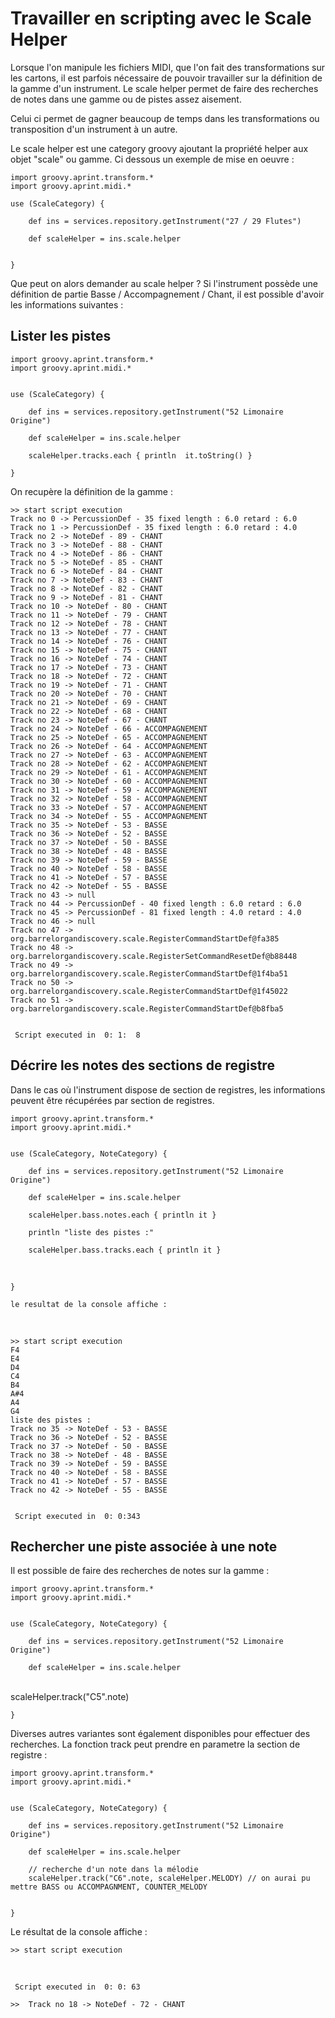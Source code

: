 
Travailler en scripting avec le Scale Helper
============================================

Lorsque l'on manipule les fichiers MIDI, que l'on fait des transformations sur les cartons, il est parfois nécessaire de pouvoir travailler sur la définition de la gamme d'un instrument. Le scale helper permet de faire des recherches de notes dans une gamme ou de pistes assez aisement.

Celui ci permet de gagner beaucoup de temps dans les transformations ou transposition d'un instrument à un autre.

Le scale helper est une category groovy ajoutant la propriété helper aux objet "scale" ou gamme. Ci dessous un exemple de mise en oeuvre :

    import groovy.aprint.transform.*
    import groovy.aprint.midi.*

    use (ScaleCategory) {

        def ins = services.repository.getInstrument("27 / 29 Flutes")

        def scaleHelper = ins.scale.helper


    }

Que peut on alors demander au scale helper ? Si l'instrument possède une définition de partie Basse / Accompagnement / Chant, il est possible d'avoir les informations suivantes :


Lister les pistes
-----------------

    import groovy.aprint.transform.*
    import groovy.aprint.midi.*


    use (ScaleCategory) {

        def ins = services.repository.getInstrument("52 Limonaire Origine")

        def scaleHelper = ins.scale.helper

        scaleHelper.tracks.each { println  it.toString() }

    }

On recupère la définition de la gamme :

    >> start script execution
    Track no 0 -> PercussionDef - 35 fixed length : 6.0 retard : 6.0
    Track no 1 -> PercussionDef - 35 fixed length : 6.0 retard : 4.0
    Track no 2 -> NoteDef - 89 - CHANT
    Track no 3 -> NoteDef - 88 - CHANT
    Track no 4 -> NoteDef - 86 - CHANT
    Track no 5 -> NoteDef - 85 - CHANT
    Track no 6 -> NoteDef - 84 - CHANT
    Track no 7 -> NoteDef - 83 - CHANT
    Track no 8 -> NoteDef - 82 - CHANT
    Track no 9 -> NoteDef - 81 - CHANT
    Track no 10 -> NoteDef - 80 - CHANT
    Track no 11 -> NoteDef - 79 - CHANT
    Track no 12 -> NoteDef - 78 - CHANT
    Track no 13 -> NoteDef - 77 - CHANT
    Track no 14 -> NoteDef - 76 - CHANT
    Track no 15 -> NoteDef - 75 - CHANT
    Track no 16 -> NoteDef - 74 - CHANT
    Track no 17 -> NoteDef - 73 - CHANT
    Track no 18 -> NoteDef - 72 - CHANT
    Track no 19 -> NoteDef - 71 - CHANT
    Track no 20 -> NoteDef - 70 - CHANT
    Track no 21 -> NoteDef - 69 - CHANT
    Track no 22 -> NoteDef - 68 - CHANT
    Track no 23 -> NoteDef - 67 - CHANT
    Track no 24 -> NoteDef - 66 - ACCOMPAGNEMENT
    Track no 25 -> NoteDef - 65 - ACCOMPAGNEMENT
    Track no 26 -> NoteDef - 64 - ACCOMPAGNEMENT
    Track no 27 -> NoteDef - 63 - ACCOMPAGNEMENT
    Track no 28 -> NoteDef - 62 - ACCOMPAGNEMENT
    Track no 29 -> NoteDef - 61 - ACCOMPAGNEMENT
    Track no 30 -> NoteDef - 60 - ACCOMPAGNEMENT
    Track no 31 -> NoteDef - 59 - ACCOMPAGNEMENT
    Track no 32 -> NoteDef - 58 - ACCOMPAGNEMENT
    Track no 33 -> NoteDef - 57 - ACCOMPAGNEMENT
    Track no 34 -> NoteDef - 55 - ACCOMPAGNEMENT
    Track no 35 -> NoteDef - 53 - BASSE
    Track no 36 -> NoteDef - 52 - BASSE
    Track no 37 -> NoteDef - 50 - BASSE
    Track no 38 -> NoteDef - 48 - BASSE
    Track no 39 -> NoteDef - 59 - BASSE
    Track no 40 -> NoteDef - 58 - BASSE
    Track no 41 -> NoteDef - 57 - BASSE
    Track no 42 -> NoteDef - 55 - BASSE
    Track no 43 -> null
    Track no 44 -> PercussionDef - 40 fixed length : 6.0 retard : 6.0
    Track no 45 -> PercussionDef - 81 fixed length : 4.0 retard : 4.0
    Track no 46 -> null
    Track no 47 -> org.barrelorgandiscovery.scale.RegisterCommandStartDef@fa385
    Track no 48 -> org.barrelorgandiscovery.scale.RegisterSetCommandResetDef@b88448
    Track no 49 -> org.barrelorgandiscovery.scale.RegisterCommandStartDef@1f4ba51
    Track no 50 -> org.barrelorgandiscovery.scale.RegisterCommandStartDef@1f45022
    Track no 51 -> org.barrelorgandiscovery.scale.RegisterCommandStartDef@b8fba5


     Script executed in  0: 1:  8 

Décrire les notes des sections de registre
------------------------------------------

Dans le cas où l'instrument dispose de section de registres, les informations peuvent être récupérées par section de registres.

    import groovy.aprint.transform.*
    import groovy.aprint.midi.*


    use (ScaleCategory, NoteCategory) {

        def ins = services.repository.getInstrument("52 Limonaire Origine")

        def scaleHelper = ins.scale.helper

        scaleHelper.bass.notes.each { println it }

        println "liste des pistes :"

        scaleHelper.bass.tracks.each { println it }
​        

    }

    le resultat de la console affiche :

​     


    >> start script execution
    F4
    E4
    D4
    C4
    B4
    A#4
    A4
    G4
    liste des pistes :
    Track no 35 -> NoteDef - 53 - BASSE
    Track no 36 -> NoteDef - 52 - BASSE
    Track no 37 -> NoteDef - 50 - BASSE
    Track no 38 -> NoteDef - 48 - BASSE
    Track no 39 -> NoteDef - 59 - BASSE
    Track no 40 -> NoteDef - 58 - BASSE
    Track no 41 -> NoteDef - 57 - BASSE
    Track no 42 -> NoteDef - 55 - BASSE


     Script executed in  0: 0:343 

Rechercher une piste associée à une note
----------------------------------------

Il est possible de faire des recherches de notes sur la gamme :

    import groovy.aprint.transform.*
    import groovy.aprint.midi.*


    use (ScaleCategory, NoteCategory) {

        def ins = services.repository.getInstrument("52 Limonaire Origine")

        def scaleHelper = ins.scale.helper

​        
        scaleHelper.track("C5".note)
​        

    }

Diverses autres variantes sont également disponibles pour effectuer des recherches. La fonction track peut prendre en parametre la section de registre :

    import groovy.aprint.transform.*
    import groovy.aprint.midi.*


    use (ScaleCategory, NoteCategory) {

        def ins = services.repository.getInstrument("52 Limonaire Origine")

        def scaleHelper = ins.scale.helper

        // recherche d'un note dans la mélodie
        scaleHelper.track("C6".note, scaleHelper.MELODY) // on aurai pu mettre BASS ou ACCOMPAGNMENT, COUNTER_MELODY


    }

Le résultat de la console affiche :


    >> start script execution
​     

     Script executed in  0: 0: 63 

    >>  Track no 18 -> NoteDef - 72 - CHANT
